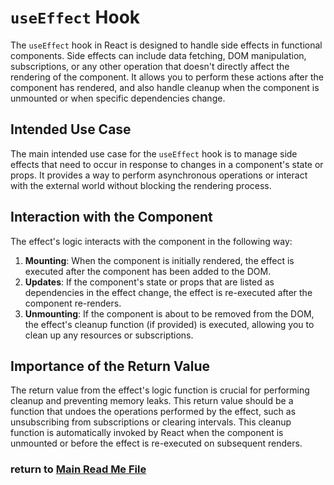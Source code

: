# `useEffect` Hook

The `useEffect` hook in React is designed to handle side effects in functional components. Side effects can include data fetching, DOM manipulation, subscriptions, or any other operation that doesn't directly affect the rendering of the component. It allows you to perform these actions after the component has rendered, and also handle cleanup when the component is unmounted or when specific dependencies change.

## Intended Use Case
The main intended use case for the `useEffect` hook is to manage side effects that need to occur in response to changes in a component's state or props. It provides a way to perform asynchronous operations or interact with the external world without blocking the rendering process.

## Interaction with the Component
The effect's logic interacts with the component in the following way:
1. **Mounting**: When the component is initially rendered, the effect is executed after the component has been added to the DOM.
2. **Updates**: If the component's state or props that are listed as dependencies in the effect change, the effect is re-executed after the component re-renders.
3. **Unmounting**: If the component is about to be removed from the DOM, the effect's cleanup function (if provided) is executed, allowing you to clean up any resources or subscriptions.

## Importance of the Return Value
The return value from the effect's logic function is crucial for performing cleanup and preventing memory leaks. This return value should be a function that undoes the operations performed by the effect, such as unsubscribing from subscriptions or clearing intervals. This cleanup function is automatically invoked by React when the component is unmounted or before the effect is re-executed on subsequent renders.


### return to [Main Read Me File](./README.md)

